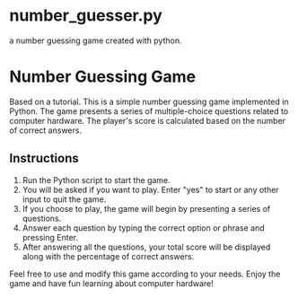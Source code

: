 # number_guesser.py
a number guessing game created with python.

# Number Guessing Game
Based on a tutorial.
This is a simple number guessing game implemented in Python. The game presents a series of multiple-choice questions related to computer hardware. The player's score is calculated based on the number of correct answers.

## Instructions

1. Run the Python script to start the game.
2. You will be asked if you want to play. Enter "yes" to start or any other input to quit the game.
3. If you choose to play, the game will begin by presenting a series of questions.
4. Answer each question by typing the correct option or phrase and pressing Enter.
5. After answering all the questions, your total score will be displayed along with the percentage of correct answers.

Feel free to use and modify this game according to your needs. Enjoy the game and have fun learning about computer hardware!
